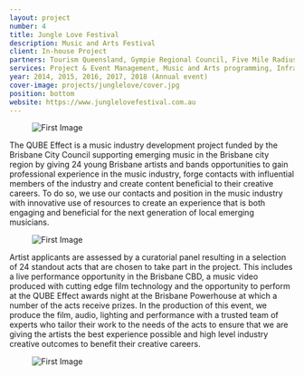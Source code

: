```yaml
---
layout: project
number: 4
title: Jungle Love Festival
description: Music and Arts Festival
client: In-house Project
partners: Tourism Queensland, Gympie Regional Council, Five Mile Radius, QUT, Digi Youth Arts, Mountain Goat, A Love Supreme, Lola, JMC, SAE.
services: Project & Event Management, Music and Arts programming, Infrastructure Management, Liquor Licensing, Volunteer Management, Community Engagement.
year: 2014, 2015, 2016, 2017, 2018 (Annual event)
cover-image: projects/junglelove/cover.jpg
position: bottom
website: https://www.junglelovefestival.com.au
---
```


<figure><img class="full-width lazyload" src="/projects/qubeeffect/1.jpg" alt="First Image" /></figure>

The QUBE Effect is a music industry development project funded by the Brisbane City Council supporting emerging music in the Brisbane city region by giving 24 young Brisbane artists and bands opportunities to gain professional experience in the music industry, forge contacts with influential members of the industry and create content beneficial to their creative careers. To do so, we use our contacts and position in the music industry with innovative use of resources to create an experience that is both engaging and beneficial for the next generation of local emerging musicians.

<figure><img class="normal-width lazyload" src="/projects/qubeeffect/2.jpg" alt="First Image" /></figure>

Artist applicants are assessed by a curatorial panel resulting in a selection of 24 standout acts that are chosen to take part in the project. This includes a live performance opportunity in the Brisbane CBD, a music video produced with cutting edge film technology and the opportunity to perform at the QUBE Effect awards night at the Brisbane Powerhouse at which a number of the acts receive prizes. In the production of this event, we produce the film, audio, lighting and performance with a trusted team of experts who tailor their work to the needs of the acts to ensure that we are giving the artists the best experience possible and high level industry creative outcomes to benefit their creative careers.

<figure><img class="full-width lazyload" src="/projects/qubeeffect/3.jpg" alt="First Image" /></figure>
